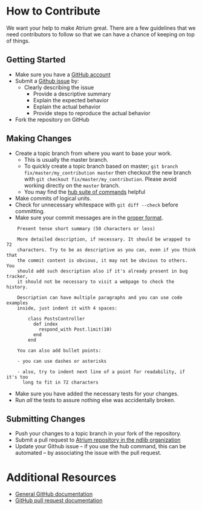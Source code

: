 # How to Contribute

We want your help to make Atrium great. There are a few guidelines that we
need contributors to follow so that we can have a chance of keeping on
top of things.

## Getting Started

* Make sure you have a [GitHub account](https://github.com/signup/free)
* Submit a [Github issue](https://github.com/ndlib/atrium/issues) by:
  * Clearly describing the issue
    * Provide a descriptive summary
    * Explain the expected behavior
    * Explain the actual behavior
    * Provide steps to reproduce the actual behavior
* Fork the repository on GitHub

## Making Changes

* Create a topic branch from where you want to base your work.
  * This is usually the master branch.
  * To quickly create a topic branch based on master; `git branch
    fix/master/my_contribution master` then checkout the new branch with `git
    checkout fix/master/my_contribution`.  Please avoid working directly on the
    `master` branch.
  * You may find the [hub suite of commands](https://github.com/defunkt/hub)
    helpful
* Make commits of logical units.
* Check for unnecessary whitespace with `git diff --check` before committing.
* Make sure your commit messages are in the
  [proper format](http://tbaggery.com/2008/04/19/a-note-about-git-commit-messages.html).

````
    Present tense short summary (50 characters or less)

    More detailed description, if necessary. It should be wrapped to 72
    characters. Try to be as descriptive as you can, even if you think that
    the commit content is obvious, it may not be obvious to others. You
    should add such description also if it's already present in bug tracker,
    it should not be necessary to visit a webpage to check the history.

    Description can have multiple paragraphs and you can use code examples
    inside, just indent it with 4 spaces:

        class PostsController
          def index
            respond_with Post.limit(10)
          end
        end

    You can also add bullet points:

    - you can use dashes or asterisks

    - also, try to indent next line of a point for readability, if it's too
      long to fit in 72 characters
````

* Make sure you have added the necessary tests for your changes.
* Run _all_ the tests to assure nothing else was accidentally broken.

## Submitting Changes

* Push your changes to a topic branch in your fork of the repository.
* Submit a pull request to
  [Atrium repository in the ndlib organization](https://github.com/ndlib/atrium)
* Update your Github issue – if you use the hub command, this can be automated –
  by associating the issue with the pull request.

# Additional Resources

* [General GitHub documentation](http://help.github.com/)
* [GitHub pull request documentation](http://help.github.com/send-pull-requests/)